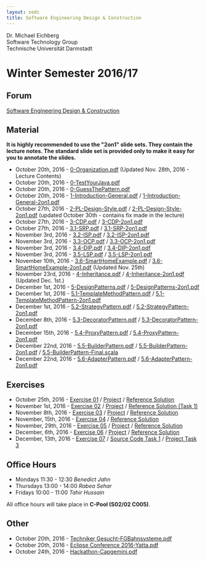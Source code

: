 ```yaml
---
layout: sedc
title: Software Engineering Design & Construction
---
```

Dr. Michael Eichberg  
Software Technology Group  
Technische Universität Darmstadt

# Winter Semester 2016/17

## Forum
[Software Engineering Design & Construction](https://www.fachschaft.informatik.tu-darmstadt.de/forum//viewforum.php?f=234)

## Material

**It is highly recommended to use the "2on1" slide sets. They contain the lecture notes. The standard slide set is provided only to make it easy for you to annotate the slides.**

 * October 20th, 2016 - [0-Organization.pdf](0-Organization.pdf) (Updated Nov. 28th, 2016 - Lecture Contents)
 * October 20th, 2016 - [0-TestYourJava.pdf](0-TestYourJava.pdf)  
 * October 20th, 2016 - [0-GuessThePattern.pdf](0-GuessThePattern.pdf)  
 * October 20th, 2016 - [1-Introduction-General.pdf](1-Introduction-General.pdf) /  [1-Introduction-General-2on1.pdf](1-Introduction-General-2on1.pdf)
 * October 27th, 2016 - [2-PL-Design-Style.pdf](2-PL-Design-Style.pdf) / [2-PL-Design-Style-2on1.pdf](2-PL-Design-Style-2on1.pdf) (updated October 30th - contains fix made in the lecture)  
 * October 27th, 2016 - [3-CDP.pdf](3-CDP.pdf) / [3-CDP-2on1.pdf](3-CDP-2on1.pdf)  
 * October 27th, 2016 - [3.1-SRP.pdf](3.1-SRP.pdf) / [3.1-SRP-2on1.pdf](3.1-SRP-2on1.pdf)
 * November 3rd, 2016 - [3.2-ISP.pdf](3.2-ISP.pdf) / [3.2-ISP-2on1.pdf](3.2-ISP-2on1.pdf)  
 * November 3rd, 2016 - [3.3-OCP.pdf](3.3-OCP.pdf) / [3.3-OCP-2on1.pdf](3.3-OCP-2on1.pdf)  
 * November 3rd, 2016 - [3.4-DIP.pdf](3.4-DIP.pdf) / [3.4-DIP-2on1.pdf](3.4-DIP-2on1.pdf)  
 * November 3rd, 2016 - [3.5-LSP.pdf](3.5-LSP.pdf) / [3.5-LSP-2on1.pdf](3.5-LSP-2on1.pdf)
 * November 10th, 2016 - [3.6-SmartHomeExample.pdf](3.6-SmartHomeExample.pdf) / [3.6-SmartHomeExample-2on1.pdf](3.6-SmartHomeExample-2on1.pdf) (Updated Nov. 25th)  
 * November 23rd, 2016 - [4-Inheritance.pdf](4-Inheritance.pdf) / [4-Inheritance-2on1.pdf](4-Inheritance-2on1.pdf) (Updated Dec. 1st.)
 * December 1st, 2016 - [5-DesignPatterns.pdf](5-DesignPatterns.pdf) / [5-DesignPatterns-2on1.pdf](5-DesignPatterns-2on1.pdf)
 * December 1st, 2016 - [5.1-TemplateMethodPattern.pdf](5.1-TemplateMethodPattern.pdf) / [5.1-TemplateMethodPattern-2on1.pdf](5.1-TemplateMethodPattern-2on1.pdf)
 * December 1st, 2016 - [5.2-StrategyPattern.pdf](5.2-StrategyPattern.pdf) / [5.2-StrategyPattern-2on1.pdf](5.2-StrategyPattern-2on1.pdf)
 * December 8th, 2016 - [5.3-DecoratorPattern.pdf](5.3-DecoratorPattern.pdf) / [5.3-DecoratorPattern-2on1.pdf](5.3-DecoratorPattern-2on1.pdf)
 * December 15th, 2016 - [5.4-ProxyPattern.pdf](5.4-ProxyPattern.pdf) / [5.4-ProxyPattern-2on1.pdf](5.4-ProxyPattern-2on1.pdf)
 * December 22nd, 2016 - [5.5-BuilderPattern.pdf](5.5-BuilderPattern.pdf) / [5.5-BuilderPattern-2on1.pdf](5.5-BuilderPattern-2on1.pdf) / [5.5-BuilderPattern-Final.scala](5.5-BuilderPattern-Final.scala)
 * December 22nd, 2016 - [5.6-AdapterPattern.pdf](5.6-AdapterPattern.pdf) / [5.6-AdapterPattern-2on1.pdf](5.6-AdapterPattern-2on1.pdf)


## Exercises
  * October 25th, 2016 - [Exercise 01](exercises/ex01/ex01.pdf) / [Project](exercises/ex01/ex01.zip) / [Reference Solution](exercises/ex01/ex01_solution.zip)
  * November 1st, 2016 - [Exercise 02](exercises/ex02/ex02.pdf) / [Project](exercises/ex02/ex02.zip) / [Reference Solution (Task 1)](exercises/ex02/ex02_solution_1.zip)
  * November 8th, 2016 - [Exercise 03](exercises/ex03/ex03.pdf) / [Project](exercises/ex03/ex03.zip) / [Reference Solution](exercises/ex03/ex03_solution.zip)
  * November, 15th, 2016 - [Exercise 04](exercises/ex04/ex04.pdf) / [Reference Solution](exercises/ex04/ex04_solution.pdf)
  * November, 29th, 2016 - [Exercise 05](exercises/ex05/ex05.pdf) / [Project](exercises/ex05/ex05.zip) / [Reference Solution](exercises/ex05/ex05_solution.zip)
  * December, 6th, 2016 - [Exercise 06](exercises/ex06/ex06.pdf) / [Project](exercises/ex06/ex06.zip) / [Reference Solution](exercises/ex06/ex06_solution.zip)
  * December, 13th, 2016 - [Exercise 07](exercises/ex07/ex07.pdf) / [Source Code Task 1](exercises/ex07/ex07_scala_library.zip) / [Project Task 3](exercises/ex07/ex07.zip)

## Office Hours

 * Mondays 11:30 - 12:30  *Benedict Jahn*
 * Thursdays 13:00 - 14:00 *Rabea Sehar*
 * Fridays 10:00 - 11:00  *Tahir Hussain*

All office hours will take place in **C-Pool (S02/02 C005)**.

## Other
 * October 20th, 2016 - [Techniker Gesucht-FGBahnsysteme.pdf](0-TechnikerGesucht-FGBahnsysteme.pptx)
 * October 20th, 2016 - [Eclipse Conference 2016-Yatta.pdf](0-EclipseConference2016-Yatta.pdf)  
 * October 24th, 2016 - [Hackathon-Capgemini.pdf](1-Hackathon-Capgemini.png)  
